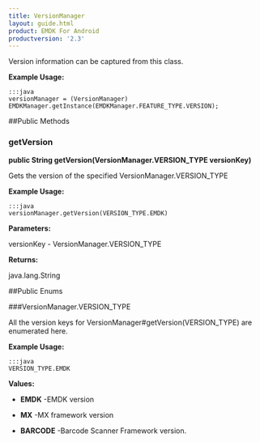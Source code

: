 ```yaml
---
title: VersionManager
layout: guide.html
product: EMDK For Android
productversion: '2.3'
---
```


Version information can be captured from this class.
 
 

**Example Usage:**
	
	:::java	
	versionManager = (VersionManager) EMDKManager.getInstance(EMDKManager.FEATURE_TYPE.VERSION);


##Public Methods

### getVersion

**public String getVersion(VersionManager.VERSION_TYPE versionKey)**

Gets the version of the specified  VersionManager.VERSION_TYPE
 
  

**Example Usage:**
	
	:::java	
	versionManager.getVersion(VERSION_TYPE.EMDK)


**Parameters:**

versionKey -  VersionManager.VERSION_TYPE

**Returns:**

java.lang.String

##Public Enums

###VersionManager.VERSION_TYPE

All the version keys for  VersionManager#getVersion(VERSION_TYPE) are enumerated here.
 
 

**Example Usage:**
	
	:::java	
	VERSION_TYPE.EMDK


**Values:**

* **EMDK** -EMDK version

* **MX** -MX framework version

* **BARCODE** -Barcode Scanner Framework version.













